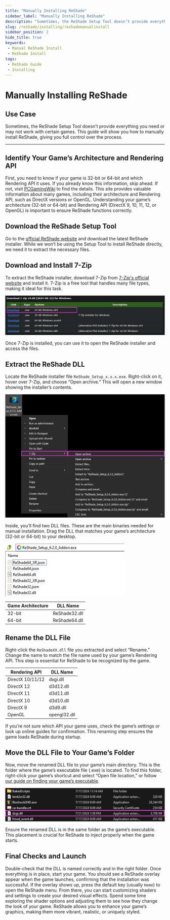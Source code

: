 ```yaml
---
title: "Manually Installing ReShade"
sidebar_label: "Manually Installing ReShade"
description: "Sometimes, the ReShade Setup Tool doesn’t provide everything you need or may not work with certain games. This guide will show you how to manually install ReShade."
slug: /reshade/installing/reshademanualinstall
sidebar_position: 2
hide_title: true
keywords: 
 - Manual ReShade Install
 - ReShade Install
tags:
 - ReShade Guide
 - Installing
---
```


# Manually Installing ReShade 

## Use Case
Sometimes, the ReShade Setup Tool doesn’t provide everything you need or may not work with certain games. This guide will show you how to manually install ReShade, giving you full control over the process.

---

## Identify Your Game’s Architecture and Rendering API
First, you need to know if your game is 32-bit or 64-bit and which Rendering API it uses. If you already know this information, skip ahead. If not, visit [PCGamingWiki](https://www.pcgamingwiki.com/wiki/Home) to find the details. This site provides valuable information about many games, including their architecture and Rendering API, such as DirectX versions or OpenGL. Understanding your game’s architecture (32-bit or 64-bit) and Rendering API (DirectX 9, 10, 11, 12, or OpenGL) is important to ensure ReShade functions correctly.

## Download the ReShade Setup Tool
Go to the [official ReShade website](https://reshade.me) and download the latest ReShade installer. While we won’t be using the Setup Tool to install ReShade directly, we need it to extract the necessary files.

## Download and Install 7-Zip
To extract the ReShade installer, download 7-Zip from [7-Zip's official website](https://www.7-zip.org/download.html) and install it. 7-Zip is a free tool that handles many file types, making it ideal for this task.

![7-Zip download page](./images/7zipdownloadpage.webp)

Once 7-Zip is installed, you can use it to open the ReShade installer and access the files.

## Extract the ReShade DLL
Locate the ReShade installer file `ReShade_Setup_x.x.x.exe`. Right-click on it, hover over 7-Zip, and choose “Open archive.” This will open a new window showing the installer’s contents.

![Open with 7-Zip](./images/setupopenwith7zip.webp)

Inside, you’ll find two DLL files. These are the main binaries needed for manual installation. Drag the DLL that matches your game’s architecture (32-bit or 64-bit) to your desktop.

![Extract DLL](./images/setup7zipbinaries.webp)

| Game Architecture       | DLL Name      |
|-------------------------|---------------|
| 32-bit                  | ReShade32.dll |
| 64-bit                  | ReShade64.dll |

## Rename the DLL File

Right-click the `ReShadeXX.dll` file you extracted and select “Rename.” Change the name to match the file name used by your game’s Rendering API. This step is essential for ReShade to be recognized by the game.

| Rendering API           | DLL Name      |
|-------------------------|---------------|
| DirectX 10/11/12        | dxgi.dll      |
| DirectX 12              | d3d12.dll     |
| DirectX 11              | d3d11.dll     |
| DirectX 10              | d3d10.dll     |
| DirectX 9               | d3d9.dll      |
| OpenGL                  | opengl32.dll  |

If you’re not sure which API your game uses, check the game’s settings or look up online guides for confirmation. This renaming step ensures the game loads ReShade during startup.

## Move the DLL File to Your Game’s Folder
Now, move the renamed DLL file to your game’s main directory. This is the folder where the game’s executable file (.exe) is located. To find this folder, right-click your game’s shortcut and select “Open file location,” or follow [our guide on finding your game’s executable](/additionalguides/03findgameexecutable).

![Place in Game Folder](./images/extractedbinaryingamedirectory.webp)

Ensure the renamed DLL is in the same folder as the game’s executable. This placement is crucial for ReShade to inject properly when the game starts.

## Final Checks and Launch
Double-check that the DLL is named correctly and in the right folder. Once everything is in place, start your game. You should see a ReShade overlay appear when the game launches, confirming that the installation was successful. If the overlay shows up, press the default key (usually `Home`) to open the ReShade menu. From there, you can start customizing shaders and settings to create your desired visual effects. Spend some time exploring the shader options and adjusting them to see how they change the look of your game. ReShade allows you to enhance your game’s graphics, making them more vibrant, realistic, or uniquely styled.